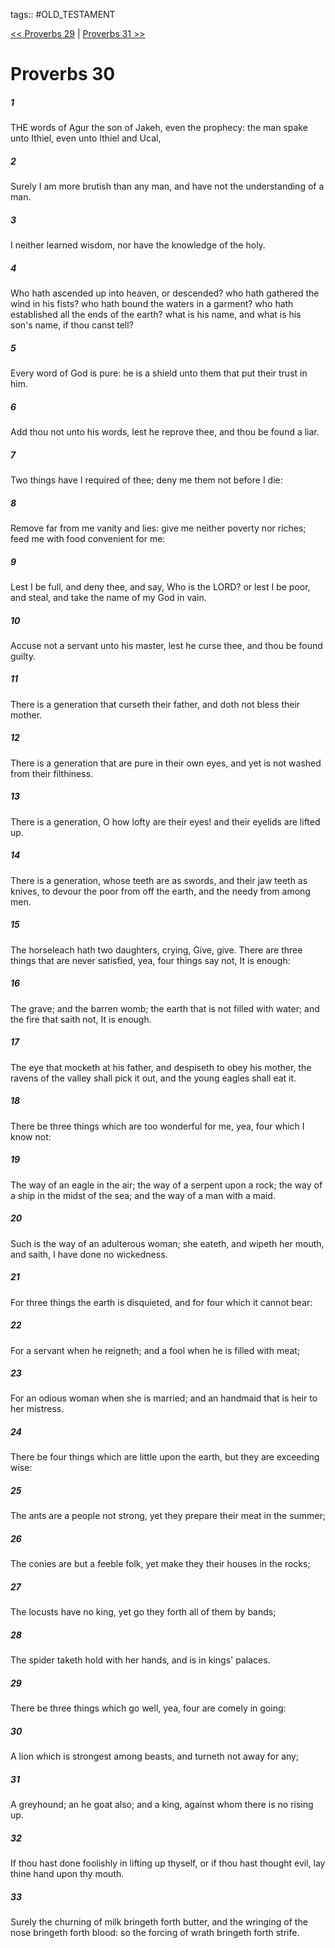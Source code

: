 tags:: #OLD_TESTAMENT

[<< Proverbs 29](OLD_TESTAMENT/20_Proverbs/Proverbs_29.md) | [Proverbs 31 >>](OLD_TESTAMENT/20_Proverbs/Proverbs_31.md)

# Proverbs 30

##### 1

THE words of Agur the son of Jakeh, even the prophecy: the man spake unto Ithiel, even unto Ithiel and Ucal,

##### 2

Surely I am more brutish than any man, and have not the understanding of a man.

##### 3

I neither learned wisdom, nor have the knowledge of the holy.

##### 4

Who hath ascended up into heaven, or descended? who hath gathered the wind in his fists? who hath bound the waters in a garment? who hath established all the ends of the earth? what is his name, and what is his son's name, if thou canst tell?

##### 5

Every word of God is pure: he is a shield unto them that put their trust in him.

##### 6

Add thou not unto his words, lest he reprove thee, and thou be found a liar.

##### 7

Two things have I required of thee; deny me them not before I die:

##### 8

Remove far from me vanity and lies: give me neither poverty nor riches; feed me with food convenient for me:

##### 9

Lest I be full, and deny thee, and say, Who is the LORD? or lest I be poor, and steal, and take the name of my God in vain.

##### 10

Accuse not a servant unto his master, lest he curse thee, and thou be found guilty.

##### 11

There is a generation that curseth their father, and doth not bless their mother.

##### 12

There is a generation that are pure in their own eyes, and yet is not washed from their filthiness.

##### 13

There is a generation, O how lofty are their eyes! and their eyelids are lifted up.

##### 14

There is a generation, whose teeth are as swords, and their jaw teeth as knives, to devour the poor from off the earth, and the needy from among men.

##### 15

The horseleach hath two daughters, crying, Give, give. There are three things that are never satisfied, yea, four things say not, It is enough:

##### 16

The grave; and the barren womb; the earth that is not filled with water; and the fire that saith not, It is enough.

##### 17

The eye that mocketh at his father, and despiseth to obey his mother, the ravens of the valley shall pick it out, and the young eagles shall eat it.

##### 18

There be three things which are too wonderful for me, yea, four which I know not:

##### 19

The way of an eagle in the air; the way of a serpent upon a rock; the way of a ship in the midst of the sea; and the way of a man with a maid.

##### 20

Such is the way of an adulterous woman; she eateth, and wipeth her mouth, and saith, I have done no wickedness.

##### 21

For three things the earth is disquieted, and for four which it cannot bear:

##### 22

For a servant when he reigneth; and a fool when he is filled with meat;

##### 23

For an odious woman when she is married; and an handmaid that is heir to her mistress.

##### 24

There be four things which are little upon the earth, but they are exceeding wise:

##### 25

The ants are a people not strong, yet they prepare their meat in the summer;

##### 26

The conies are but a feeble folk, yet make they their houses in the rocks;

##### 27

The locusts have no king, yet go they forth all of them by bands;

##### 28

The spider taketh hold with her hands, and is in kings' palaces.

##### 29

There be three things which go well, yea, four are comely in going:

##### 30

A lion which is strongest among beasts, and turneth not away for any;

##### 31

A greyhound; an he goat also; and a king, against whom there is no rising up.

##### 32

If thou hast done foolishly in lifting up thyself, or if thou hast thought evil, lay thine hand upon thy mouth.

##### 33

Surely the churning of milk bringeth forth butter, and the wringing of the nose bringeth forth blood: so the forcing of wrath bringeth forth strife.
